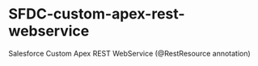 # SFDC-custom-apex-rest-webservice
Salesforce Custom Apex REST WebService (@RestResource annotation)

